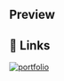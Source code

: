 ## Preview

## 🔗 Links
[![portfolio](https://img.shields.io/badge/website-000000?style=for-the-badge&logo=About.me&logoColor=white)](https://vishal287.github.io/terminal)
